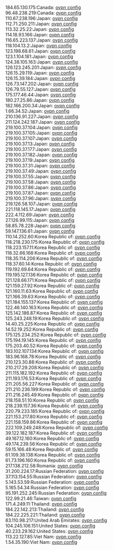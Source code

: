 184.65.130.175:Canada: [ovpn config](vpn/184_65_130_175.ovpn)  
96.48.238.219:Canada: [ovpn config](vpn/96_48_238_219.ovpn)  
110.67.238.196:Japan: [ovpn config](vpn/110_67_238_196.ovpn)  
112.71.250.211:Japan: [ovpn config](vpn/112_71_250_211.ovpn)  
113.32.25.22:Japan: [ovpn config](vpn/113_32_25_22.ovpn)  
114.18.93.166:Japan: [ovpn config](vpn/114_18_93_166.ovpn)  
116.65.223.137:Japan: [ovpn config](vpn/116_65_223_137.ovpn)  
118.104.13.2:Japan: [ovpn config](vpn/118_104_13_2.ovpn)  
123.198.68.61:Japan: [ovpn config](vpn/123_198_68_61.ovpn)  
123.1.104.181:Japan: [ovpn config](vpn/123_1_104_181.ovpn)  
124.38.105.163:Japan: [ovpn config](vpn/124_38_105_163.ovpn)  
126.123.245.201:Japan: [ovpn config](vpn/126_123_245_201.ovpn)  
126.15.29.119:Japan: [ovpn config](vpn/126_15_29_119.ovpn)  
126.15.39.184:Japan: [ovpn config](vpn/126_15_39_184.ovpn)  
126.73.147.202:Japan: [ovpn config](vpn/126_73_147_202.ovpn)  
126.79.55.127:Japan: [ovpn config](vpn/126_79_55_127.ovpn)  
175.177.46.44:Japan: [ovpn config](vpn/175_177_46_44.ovpn)  
180.27.25.86:Japan: [ovpn config](vpn/180_27_25_86.ovpn)  
182.166.200.34:Japan: [ovpn config](vpn/182_166_200_34.ovpn)  
1.66.34.52:Japan: [ovpn config](vpn/1_66_34_52.ovpn)  
210.136.91.227:Japan: [ovpn config](vpn/210_136_91_227.ovpn)  
211.124.242.187:Japan: [ovpn config](vpn/211_124_242_187.ovpn)  
219.100.37.104:Japan: [ovpn config](vpn/219_100_37_104.ovpn)  
219.100.37.105:Japan: [ovpn config](vpn/219_100_37_105.ovpn)  
219.100.37.107:Japan: [ovpn config](vpn/219_100_37_107.ovpn)  
219.100.37.13:Japan: [ovpn config](vpn/219_100_37_13.ovpn)  
219.100.37.177:Japan: [ovpn config](vpn/219_100_37_177.ovpn)  
219.100.37.182:Japan: [ovpn config](vpn/219_100_37_182.ovpn)  
219.100.37.19:Japan: [ovpn config](vpn/219_100_37_19.ovpn)  
219.100.37.31:Japan: [ovpn config](vpn/219_100_37_31.ovpn)  
219.100.37.49:Japan: [ovpn config](vpn/219_100_37_49.ovpn)  
219.100.37.55:Japan: [ovpn config](vpn/219_100_37_55.ovpn)  
219.100.37.58:Japan: [ovpn config](vpn/219_100_37_58.ovpn)  
219.100.37.86:Japan: [ovpn config](vpn/219_100_37_86.ovpn)  
219.100.37.87:Japan: [ovpn config](vpn/219_100_37_87.ovpn)  
219.100.37.96:Japan: [ovpn config](vpn/219_100_37_96.ovpn)  
219.126.58.107:Japan: [ovpn config](vpn/219_126_58_107.ovpn)  
221.118.145.17:Japan: [ovpn config](vpn/221_118_145_17.ovpn)  
222.4.112.69:Japan: [ovpn config](vpn/222_4_112_69.ovpn)  
27.126.99.115:Japan: [ovpn config](vpn/27_126_99_115.ovpn)  
58.85.78.228:Japan: [ovpn config](vpn/58_85_78_228.ovpn)  
59.147.136.61:Japan: [ovpn config](vpn/59_147_136_61.ovpn)  
110.14.252.60:Korea Republic of: [ovpn config](vpn/110_14_252_60.ovpn)  
118.218.230.175:Korea Republic of: [ovpn config](vpn/118_218_230_175.ovpn)  
118.223.157.11:Korea Republic of: [ovpn config](vpn/118_223_157_11.ovpn)  
118.32.66.168:Korea Republic of: [ovpn config](vpn/118_32_66_168.ovpn)  
118.35.114.206:Korea Republic of: [ovpn config](vpn/118_35_114_206.ovpn)  
118.37.60.14:Korea Republic of: [ovpn config](vpn/118_37_60_14.ovpn)  
119.192.69.64:Korea Republic of: [ovpn config](vpn/119_192_69_64.ovpn)  
119.195.127.136:Korea Republic of: [ovpn config](vpn/119_195_127_136.ovpn)  
121.128.66.171:Korea Republic of: [ovpn config](vpn/121_128_66_171.ovpn)  
121.159.27.92:Korea Republic of: [ovpn config](vpn/121_159_27_92.ovpn)  
121.160.11.63:Korea Republic of: [ovpn config](vpn/121_160_11_63.ovpn)  
121.166.39.63:Korea Republic of: [ovpn config](vpn/121_166_39_63.ovpn)  
121.184.155.137:Korea Republic of: [ovpn config](vpn/121_184_155_137.ovpn)  
122.46.140.163:Korea Republic of: [ovpn config](vpn/122_46_140_163.ovpn)  
125.142.186.87:Korea Republic of: [ovpn config](vpn/125_142_186_87.ovpn)  
125.243.248.19:Korea Republic of: [ovpn config](vpn/125_243_248_19.ovpn)  
14.40.25.225:Korea Republic of: [ovpn config](vpn/14_40_25_225.ovpn)  
14.52.19.252:Korea Republic of: [ovpn config](vpn/14_52_19_252.ovpn)  
175.125.234.252:Korea Republic of: [ovpn config](vpn/175_125_234_252.ovpn)  
175.194.19.145:Korea Republic of: [ovpn config](vpn/175_194_19_145.ovpn)  
175.203.40.52:Korea Republic of: [ovpn config](vpn/175_203_40_52.ovpn)  
183.102.107.134:Korea Republic of: [ovpn config](vpn/183_102_107_134.ovpn)  
183.96.168.78:Korea Republic of: [ovpn config](vpn/183_96_168_78.ovpn)  
210.123.30.88:Korea Republic of: [ovpn config](vpn/210_123_30_88.ovpn)  
210.217.29.208:Korea Republic of: [ovpn config](vpn/210_217_29_208.ovpn)  
211.115.182.192:Korea Republic of: [ovpn config](vpn/211_115_182_192.ovpn)  
211.193.176.53:Korea Republic of: [ovpn config](vpn/211_193_176_53.ovpn)  
211.205.56.227:Korea Republic of: [ovpn config](vpn/211_205_56_227.ovpn)  
211.210.236.199:Korea Republic of: [ovpn config](vpn/211_210_236_199.ovpn)  
211.216.245.49:Korea Republic of: [ovpn config](vpn/211_216_245_49.ovpn)  
218.158.51.10:Korea Republic of: [ovpn config](vpn/218_158_51_10.ovpn)  
218.239.157.36:Korea Republic of: [ovpn config](vpn/218_239_157_36.ovpn)  
220.79.233.185:Korea Republic of: [ovpn config](vpn/220_79_233_185.ovpn)  
221.153.217.80:Korea Republic of: [ovpn config](vpn/221_153_217_80.ovpn)  
221.158.159.86:Korea Republic of: [ovpn config](vpn/221_158_159_86.ovpn)  
222.109.249.248:Korea Republic of: [ovpn config](vpn/222_109_249_248.ovpn)  
39.122.182.187:Korea Republic of: [ovpn config](vpn/39_122_182_187.ovpn)  
49.167.12.160:Korea Republic of: [ovpn config](vpn/49_167_12_160.ovpn)  
49.174.239.56:Korea Republic of: [ovpn config](vpn/49_174_239_56.ovpn)  
59.15.166.48:Korea Republic of: [ovpn config](vpn/59_15_166_48.ovpn)  
61.109.38.138:Korea Republic of: [ovpn config](vpn/61_109_38_138.ovpn)  
61.73.196.160:Korea Republic of: [ovpn config](vpn/61_73_196_160.ovpn)  
217.138.212.58:Romania: [ovpn config](vpn/217_138_212_58.ovpn)  
31.200.224.17:Russian Federation: [ovpn config](vpn/31_200_224_17.ovpn)  
37.113.154.55:Russian Federation: [ovpn config](vpn/37_113_154_55.ovpn)  
5.143.53.59:Russian Federation: [ovpn config](vpn/5_143_53_59.ovpn)  
5.165.54.34:Russian Federation: [ovpn config](vpn/5_165_54_34.ovpn)  
95.191.252.245:Russian Federation: [ovpn config](vpn/95_191_252_245.ovpn)  
122.99.21.46:Taiwan: [ovpn config](vpn/122_99_21_46.ovpn)  
171.4.249.11:Thailand: [ovpn config](vpn/171_4_249_11.ovpn)  
184.22.142.213:Thailand: [ovpn config](vpn/184_22_142_213.ovpn)  
184.22.225.221:Thailand: [ovpn config](vpn/184_22_225_221.ovpn)  
83.110.98.217:United Arab Emirates: [ovpn config](vpn/83_110_98_217.ovpn)  
104.245.106.151:United States: [ovpn config](vpn/104_245_106_151.ovpn)  
40.233.29.162:United States: [ovpn config](vpn/40_233_29_162.ovpn)  
113.22.127.85:Viet Nam: [ovpn config](vpn/113_22_127_85.ovpn)  
1.54.35.190:Viet Nam: [ovpn config](vpn/1_54_35_190.ovpn)  

